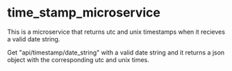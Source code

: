 # time_stamp_microservice
This is a microservice that returns utc and unix timestamps when it recieves a valid date string.

Get "api/timestamp/date_string" with a valid date string and it returns a json object with the corresponding utc and unix times.
